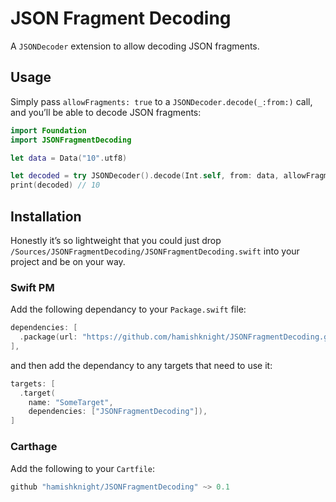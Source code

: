 # JSON Fragment Decoding

A `JSONDecoder` extension to allow decoding JSON fragments.

## Usage

Simply pass `allowFragments: true` to a `JSONDecoder.decode(_:from:)` call, and you’ll be able to decode JSON fragments:

```swift
import Foundation
import JSONFragmentDecoding

let data = Data("10".utf8)

let decoded = try JSONDecoder().decode(Int.self, from: data, allowFragments: true)
print(decoded) // 10
```

## Installation

Honestly it’s so lightweight that you could just drop `/Sources/JSONFragmentDecoding/JSONFragmentDecoding.swift` into your project and be on your way.

### Swift PM

Add the following dependancy to your `Package.swift` file:

```swift
dependencies: [
  .package(url: "https://github.com/hamishknight/JSONFragmentDecoding.git", from: "0.1.0")
],
```

and then add the dependancy to any targets that need to use it:

```swift
targets: [
  .target(
    name: "SomeTarget",
    dependencies: ["JSONFragmentDecoding"]),
]
```

### Carthage

Add the following to your `Cartfile`:

```swift
github "hamishknight/JSONFragmentDecoding" ~> 0.1
```
